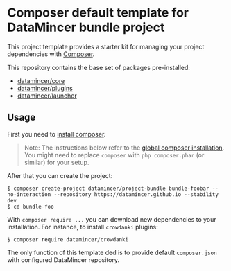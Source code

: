 # Composer default template for DataMincer bundle project

This project template provides a starter kit for managing your project
dependencies with [Composer](https://getcomposer.org/).

This repository contains the base set of packages pre-installed:

* [datamincer/core](https://github.com/DataMincer/core/src/master/)
* [datamincer/plugins](https://github.com/DataMincer/plugins/src/master/)
* [datamincer/launcher](https://github.com/DataMincer/launcher/src/master/)

## Usage

First you need to [install composer](https://getcomposer.org/doc/00-intro.md#installation-linux-unix-osx).

> Note: The instructions below refer to the [global composer installation](https://getcomposer.org/doc/00-intro.md#globally).
You might need to replace `composer` with `php composer.phar` (or similar) 
for your setup.

After that you can create the project:

```
$ composer create-project datamincer/project-bundle bundle-foobar --no-interaction --repository https://datamincer.github.io --stability dev
$ cd bundle-foo
```

With `composer require ...` you can download new dependencies to your 
installation. For instance, to install `crowdanki` plugins: 

```
$ composer require datamincer/crowdanki
```

The only function of this template ded is to provide default `composer.json` with configured DataMincer repository.


